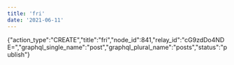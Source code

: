 ```yaml
---
title: 'fri'
date: '2021-06-11'
---
```


{"action_type":"CREATE","title":"fri","node_id":841,"relay_id":"cG9zdDo4NDE=","graphql_single_name":"post","graphql_plural_name":"posts","status":"publish"}
